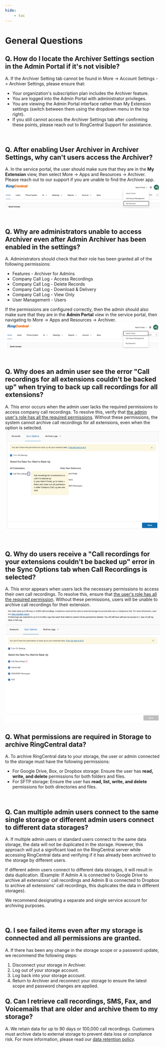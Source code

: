```yaml
---
hide:
    - toc
---
```


# General Questions

## Q. How do I locate the Archiver Settings section in the Admin Portal if it's not visible?

A. If the Archiver Setting tab cannot be found in More -> Account Settings -> Archiver Settings, please ensure that:

-   Your organization's subscription plan includes the Archiver feature.
-   You are logged into the Admin Portal with administrator privileges.
-   You are viewing the Admin Portal interface rather than My Extension settings (switch between them using the dropdown menu in the top right).
-   If you still cannot access the Archiver Settings tab after confirming these points, please reach out to RingCentral Support for assistance.

<br />

## Q. After enabling User Archiver in Archiver Settings, why can't users access the Archiver?

A. In the service portal, the user should make sure that they are in the **My Extension** view, then select More -> Apps and Resources -> Archiver. Please reach out to our support if you are unable to find the Archiver app.
![My Extension](./img/my-extension.png)

<br />

## Q. Why are administrators unable to access Archiver even after Admin Archiver has been enabled in the settings?

A. Administrators should check that their role has been granted all of the following permissions:

-   Features - Archiver for Admins
-   Company Call Log - Access Recordings
-   Company Call Log - Delete Records
-   Company Call Log - Download & Delivery
-   Company Call Log - View Only
-   User Management - Users

If the permissions are configured correctly, then the admin should also make sure that they are in the **Admin Portal** view in the service portal, then navigating to More -> Apps and Resources -> Archiver.
![Admin Portal](./img/admin-portal.png)

<br />

## Q. Why does an admin user see the error "Call recordings for all extensions couldn't be backed up" when trying to back up call recordings for all extensions?

A. This error occurs when the admin user lacks the required permissions to access company call recordings. To resolve this, verify that [the admin user's role has all the required permissions](./admin-roles-permissions.md). Without these permissions, the system cannot archive call recordings for all extensions, even when the option is selected.
![Admin Permission Error](./img/admin-permission-error.png)

<br />

## Q. Why do users receive a "Call recordings for your extensions couldn't be backed up" error in the Sync Options tab when Call Recordings is selected?

A. This error appears when users lack the necessary permissions to access their own call recordings. To resolve this, ensure that [the user's role has all the required permission](./user-roles-permissions.md). Without these permissions, users will be unable to archive call recordings for their extension.
![User Permission Error](./img/user-permission-error.png)

## Q. What permissions are required in Storage to archive RingCentral data?

A. To archive RingCentral data to your storage, the user or admin connected to the storage must have the following permissions:

-   For Google Drive, Box, or Dropbox storage: Ensure the user has **read, write, and delete** permissions for both folders and files.
-   For SFTP storage: Ensure the user has **read, list, write, and delete** permissions for both directories and files.

<br />

## Q. Can multiple admin users connect to the same single storage or different admin users connect to different data storages?

A. If multiple admin users or standard users connect to the same data storage, the data will not be duplicated in the storage. However, this approach will put a significant load on the RingCentral server while accessing RingCentral data and verifying if it has already been archived to the storage by different users.

If different admin users connect to different data storages, it will result in data duplication. (Example: If Admin A is connected to Google Drive to archive all extensions' call recordings and Admin B is connected to Dropbox to archive all extensions' call recordings, this duplicates the data in different storages).

We recommend designating a separate and single service account for archiving purposes.

<br />

## Q. I see failed items even after my storage is connected and all permissions are granted.

A. If there has been any change in the storage scope or a password update, we recommend the following steps:

1. Disconnect your storage in Archiver.
2. Log out of your storage account.
3. Log back into your storage account.
4. Return to Archiver and reconnect your storage to ensure the latest scope and password changes are applied.

## Q. Can I retrieve call recordings, SMS, Fax, and Voicemails that are older and archive them to my storage?

A. We retain data for up to 90 days or 100,000 call recordings. Customers must archive data to external storage to prevent data loss or compliance risk. For more information, please read our [data retention policy](https://support.ringcentral.com/article-v2/RingCentral-data-retention-policies.html?brand=RingCentral&product=RingEX&language=en_US).
